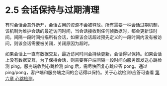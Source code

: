 # 2.5 会话保持与过期清理

有时会话会意外断开，会话占用的资源不会被释放。所有需要一种会话过期机制，该机制为维护会话的最近访问时间，当会话接收到任何帧数据时，都会更新该时间。间隔一段时间扫描所有会话，如果该会话超过预先定义的一段时间内没有被访问，则该会话需要被关闭，关闭原因为超时。

如果会话上一直有数据交互，最近访问时间会持续更新，会话得以保持。如果会话上没有数据交互，为了保持会话，则需要客户端间隔一段时间向服务器发送心跳检测 ping，服务端收到心跳检测 ping 后，需尽快回复心跳应答 pong。通过 ping/pong，客户端和服务端之间的会话得以保持。关于心跳检测/应答可查看 [第六章 心跳检测](../chapter-06/README.md)。